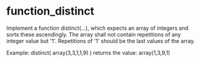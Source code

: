 # function_distinct

Implement a function distinct(...), which expects an array of integers and sorts these ascendingly. The array shall not contain repetitions of any integer value but '1'. Repetitions of '1' should be the last values of the array.

Example: distinct( array(3,3,1,1,9) ) returns the value: array(1,3,9,1)
